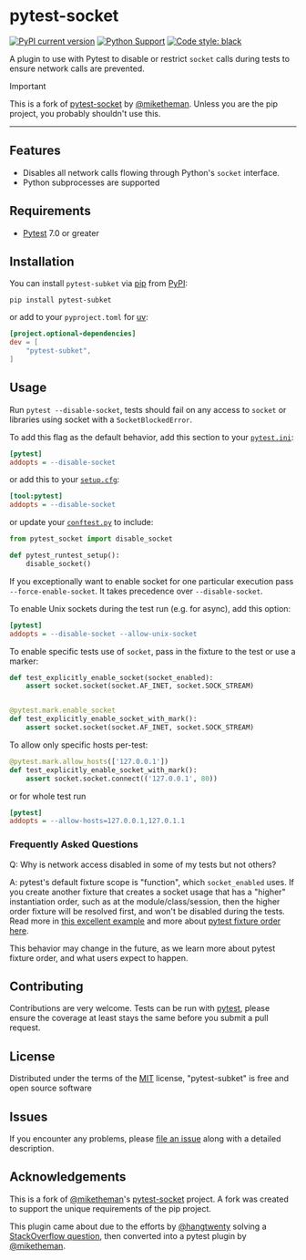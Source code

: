 # pytest-socket

[![PyPI current version](https://img.shields.io/pypi/v/pytest-subket.svg)](https://pypi.python.org/pypi/pytest-subket)
[![Python Support](https://img.shields.io/pypi/pyversions/pytest-subket.svg)](https://pypi.python.org/pypi/pytest-subket)
[![Code style: black](https://img.shields.io/badge/code%20style-black-000000.svg)](https://github.com/psf/black)

A plugin to use with Pytest to disable or restrict `socket` calls during
tests to ensure network calls are prevented.

> [!important]
> This is a fork of [pytest-socket] by [@miketheman]. Unless you are the pip
> project, you probably shouldn't use this.

---

## Features

- Disables all network calls flowing through Python\'s `socket` interface.
- Python subprocesses are supported

## Requirements

- [Pytest](https://github.com/pytest-dev/pytest) 7.0 or greater

## Installation

You can install `pytest-subket` via [pip](https://pypi.python.org/pypi/pip/)
from [PyPI](https://pypi.python.org/pypi):

```console
pip install pytest-subket
```

or add to your `pyproject.toml` for [uv](https://docs.astral.sh/uv/):

```toml
[project.optional-dependencies]
dev = [
    "pytest-subket",
]
```

## Usage

Run `pytest --disable-socket`, tests should fail on any access to `socket` or
libraries using socket with a `SocketBlockedError`.

To add this flag as the default behavior, add this section to your
[`pytest.ini`](https://docs.pytest.org/en/stable/reference/customize.html#pytest-ini):

```ini
[pytest]
addopts = --disable-socket
```

or add this to your [`setup.cfg`](https://docs.pytest.org/en/stable/reference/customize.html#setup-cfg):

```ini
[tool:pytest]
addopts = --disable-socket
```

or update your [`conftest.py`](https://docs.pytest.org/en/stable/how-to/writing_plugins.html#conftest-py-local-per-directory-plugins) to include:

```python
from pytest_socket import disable_socket

def pytest_runtest_setup():
    disable_socket()
```

If you exceptionally want to enable socket for one particular execution
pass `--force-enable-socket`. It takes precedence over `--disable-socket`.

To enable Unix sockets during the test run (e.g. for async), add this option:

```ini
[pytest]
addopts = --disable-socket --allow-unix-socket
```

To enable specific tests use of `socket`, pass in the fixture to the test or
use a marker:

```python
def test_explicitly_enable_socket(socket_enabled):
    assert socket.socket(socket.AF_INET, socket.SOCK_STREAM)


@pytest.mark.enable_socket
def test_explicitly_enable_socket_with_mark():
    assert socket.socket(socket.AF_INET, socket.SOCK_STREAM)
```

To allow only specific hosts per-test:

```python
@pytest.mark.allow_hosts(['127.0.0.1'])
def test_explicitly_enable_socket_with_mark():
    assert socket.socket.connect(('127.0.0.1', 80))
```

or for whole test run

```ini
[pytest]
addopts = --allow-hosts=127.0.0.1,127.0.1.1
```

### Frequently Asked Questions

Q: Why is network access disabled in some of my tests but not others?

A: pytest's default fixture scope is "function", which `socket_enabled` uses.
If you create another fixture that creates a socket usage that has a "higher"
instantiation order, such as at the module/class/session, then the higher order
fixture will be resolved first, and won't be disabled during the tests.
Read more in [this excellent example](https://github.com/miketheman/pytest-socket/issues/45#issue-679835420)
and more about [pytest fixture order here](https://docs.pytest.org/en/stable/fixture.html#fixture-instantiation-order).

This behavior may change in the future, as we learn more about pytest
fixture order, and what users expect to happen.

## Contributing

Contributions are very welcome. Tests can be run with
[pytest](https://github.com/pytest-dev/pytest), please ensure the
coverage at least stays the same before you submit a pull request.

## License

Distributed under the terms of the
[MIT](http://opensource.org/licenses/MIT) license, "pytest-subket" is
free and open source software

## Issues

If you encounter any problems, please [file an issue](https://github.com/miketheman/pytest-socket/issues)
along with a detailed description.

## Acknowledgements

This is a fork of [@miketheman]'s [pytest-socket] project. A fork was created to
support the unique requirements of the pip project.

This plugin came about due to the efforts by
[\@hangtwenty](https://github.com/hangtwenty) solving a [StackOverflow
question](https://stackoverflow.com/a/30064664), then converted into a
pytest plugin by [\@miketheman](https://github.com/miketheman).

[@miketheman]: https://github.com/miketheman
[pytest-socket]: https://github.com/miketheman/pytest-socket
